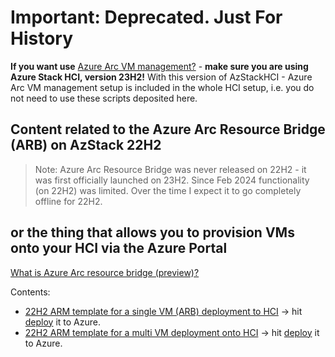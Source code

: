 # Important: Deprecated. Just For History

**If you want use** [Azure Arc VM management?](https://learn.microsoft.com/en-us/azure-stack/hci/manage/azure-arc-vm-management-overview) - **make sure you are using Azure Stack HCI, version 23H2!** 
With this version of AzStackHCI - Azure Arc VM management setup is included in the whole HCI setup, i.e. you do not need to use these scripts deposited here.

## Content related to the Azure Arc Resource Bridge (ARB) on AzStack 22H2
>Note: Azure Arc Resource Bridge was never released on 22H2 - it was first officially launched on 23H2. Since Feb 2024 functionality (on 22H2) was limited. Over the time I expect it to go completely offline for 22H2.

## or the thing that allows you to provision VMs onto your HCI via the Azure Portal
[What is Azure Arc resource bridge (preview)?](https://learn.microsoft.com/en-us/azure/azure-arc/resource-bridge/overview)

Contents:  
- [22H2 ARM template for a single VM (ARB) deployment to HCI](arb-vm.json) -> hit [deploy](https://portal.azure.com/#create/Microsoft.Template/uri/https%3A%2F%2Fraw.githubusercontent.com%2FbfrankMS%2FAzStackHCI%2Fmain%2FARB_22H2%2Farb-vm.json) it to Azure.
- [22H2 ARM template for a multi VM deployment onto HCI](arb-vmloop.json) -> hit [deploy](https://portal.azure.com/#create/Microsoft.Template/uri/https%3A%2F%2Fraw.githubusercontent.com%2FbfrankMS%2FAzStackHCI%2Fmain%2FARB_22H2%2Farb-vmloop.json) it to Azure.